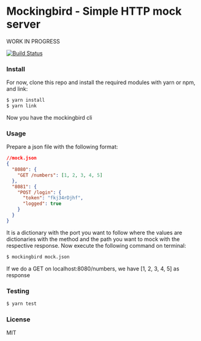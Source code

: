 # Mockingbird - Simple HTTP mock server

WORK IN PROGRESS

[![Build Status](https://api.travis-ci.org/lborgav/mockingbird.svg?branch=master)](https://travis-ci.org/lborgav/mockingbird)

### Install

For now, clone this repo and install the required modules with yarn or npm, and link:

```sh
$ yarn install
$ yarn link
```

Now you have the mockingbird cli

### Usage

Prepare a json file with the following format:

```json
//mock.json
{
  "8080": {
    "GET /numbers": [1, 2, 3, 4, 5]
  },
  "8081": {
    "POST /login": {
      "token": "fkj34rDjhf",
      "logged": true
    }
  }
}
```

It is a dictionary with the port you want to follow where the values are dictionaries with the method and the path you want to mock with the respective response.
Now execute the following command on terminal:

```sh
$ mockingbird mock.json
```

If we do a GET on localhost:8080/numbers, we have [1, 2, 3, 4, 5] as response

### Testing

```sh
$ yarn test
```

### License

MIT
